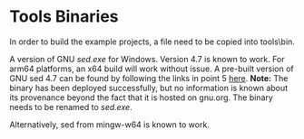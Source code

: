 # Tools Binaries

In order to build the example projects, a file need to be copied into tools\bin.

A version of GNU _sed.exe_ for Windows. Version 4.7 is known to work. For arm64 platforms, an x64 build will work without issue. A pre-built version of GNU sed 4.7 can be found by following the links in point 5 [here](https://lists.gnu.org/archive/html/sed-devel/2018-12/msg00031.html). **Note:** The binary has been deployed successfully, but no information is known about its provenance beyond the fact that it is hosted on gnu.org. The binary needs to be renamed to _sed.exe_.

Alternatively, sed from mingw-w64 is known to work.